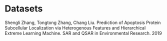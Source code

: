# Datasets
Shengli Zhang, Tongtong Zhang, Chang Liu. Prediction of Apoptosis Protein Subcellular Localization via Heterogenous Features and Hierarchical Extreme Learning Machine. SAR and QSAR in Environmental Research. 2019

